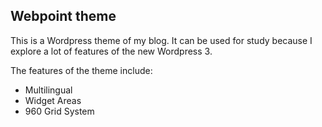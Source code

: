 ## Webpoint theme ##

This is a Wordpress theme of my blog. It can be used for study because I explore a lot of features of the new Wordpress 3.

The features of the theme include:
* Multilingual
* Widget Areas
* 960 Grid System